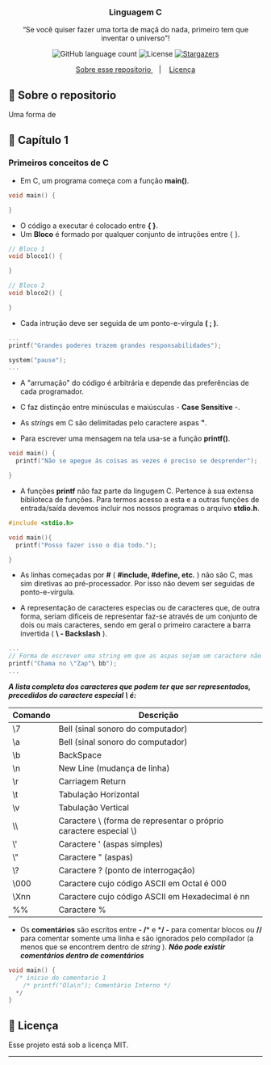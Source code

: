 <h3 align="center">
  Linguagem C
</h3>

<p align="center">“Se você quiser fazer uma torta de maçã do nada, primeiro tem que inventar o universo”!</blockquote>

<p align="center">
  <img alt="GitHub language count" src="https://img.shields.io/github/languages/count/rocketseat/bootcamp-gostack-desafio-01?color=%2304D361">

  <img alt="License" src="https://img.shields.io/badge/license-MIT-%2304D361">

  <a href="https://github.com/fdAssis/desafio-01/stargazers">
    <img alt="Stargazers" src="https://img.shields.io/github/stars/fdAssis/desafio-01?style=social">
  </a>
</p>

<p align="center">
  <a href="#pushpin-sobre-o-repositorio">Sobre esse repositorio </a>&nbsp;&nbsp;&nbsp;|&nbsp;&nbsp;&nbsp;
  <a href="#memo-licença">Licença</a>
</p>

## :pushpin: Sobre o repositorio
  Uma forma de 

## :tomato: Capítulo 1
###  Primeiros conceitos de C
- Em C, um programa começa com a função **main()**.
```c
void main() {

}
```
- O código a executar é colocado entre **{ }**.
- Um **Bloco** é formado por qualquer conjunto de intruções entre { }.
```c
// Bloco 1
void bloco1() {

}

// Bloco 2
void bloco2() {

}
```
- Cada intrução deve ser seguida de um ponto-e-vírgula **( ; )**.
```c
...
printf("Grandes poderes trazem grandes responsabilidades");

system("pause");
...
```
- A "arrumação" do código é arbitrária e depende das preferências de cada programador.

- C faz distinção entre minúsculas e maiúsculas - **Case Sensitive** -.

- As *string*s em C são delimitadas pelo caractere aspas **"**.

- Para escrever uma mensagem na tela usa-se a função **printf()**.
```c
void main() {
  printf("Não se apegue ás coisas as vezes é preciso se desprender");

}
```
- A funções **printf** não faz parte da lingugem C. Pertence à sua extensa biblioteca de funções. Para termos acesso a esta e a outras funções de entrada/saída devemos incluir nos nossos programas o arquivo **stdio.h**.
```c
#include <stdio.h>

void main(){
  printf("Posso fazer isso o dia todo."); 

}
```
- As linhas começadas por **#** ( **#include, #define, etc.** ) não são C, mas sim diretivas ao pré-processador. Por isso não devem ser seguidas de ponto-e-vírgula.

- A representação de caracteres especias ou de caracteres que, de outra forma, seriam dificeis de representar faz-se através de um conjunto de dois ou mais caracteres, sendo em geral o primeiro caractere a barra invertida ( **\ - Backslash** ).
```c
...
// Forma de escrever uma string em que as aspas sejam um caractere não delimitador 
printf("Chama no \"Zap"\ bb");
...
```
***A lista completa dos caracteres que podem ter que ser representados, precedidos do caractere especial *\\* é:***

| Comando | Descrição |
| --- | --- |
| \7 | Bell (sinal sonoro do computador) |
| \a | Bell (sinal sonoro do computador) |
| \b | BackSpace|
| \n | New Line (mudança de linha)|
| \r | Carriagem Return|
| \t | Tabulação Horizontal |
| \v | Tabulação Vertical |
| \\\ | Caractere \ (forma de representar o próprio caractere especial \\)
| \\\' | Caractere ' (aspas simples)|
| \\\" | Caractere " (aspas)|
| \\\? | Caractere ? (ponto de interrogação)|
| \000 | Caractere cujo código ASCII em Octal é 000|
| \Xnn | Caractere cujo código ASCII em Hexadecimal é nn|
| %% | Caractere %|

- Os **comentários** são escritos entre **- /*** e ***/ -** para comentar blocos ou **//** para comentar somente uma linha e são ignorados pelo compilador (a menos que se encontrem dentro de *string* ).
***Não pode existir comentários dentro de comentários***
```c
void main() {
  /* inicio do comentario 1
    /* printf("Ola\n"); Comentário Interno */
  */  
}
```

## :memo: Licença

Esse projeto está sob a licença MIT.

---
